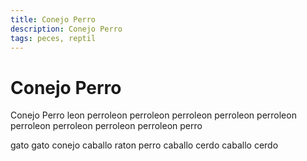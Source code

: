 ```yaml
---
title: Conejo Perro
description: Conejo Perro
tags: peces, reptil
---
```


# Conejo Perro

Conejo Perro leon perroleon perroleon perroleon perroleon perroleon perroleon perroleon perroleon perroleon perro

gato gato conejo caballo raton perro caballo cerdo caballo cerdo
